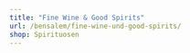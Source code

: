 ```yaml
---
title: "Fine Wine & Good Spirits"
url: /bensalem/fine-wine-und-good-spirits/
shop: Spirituosen
---
```

